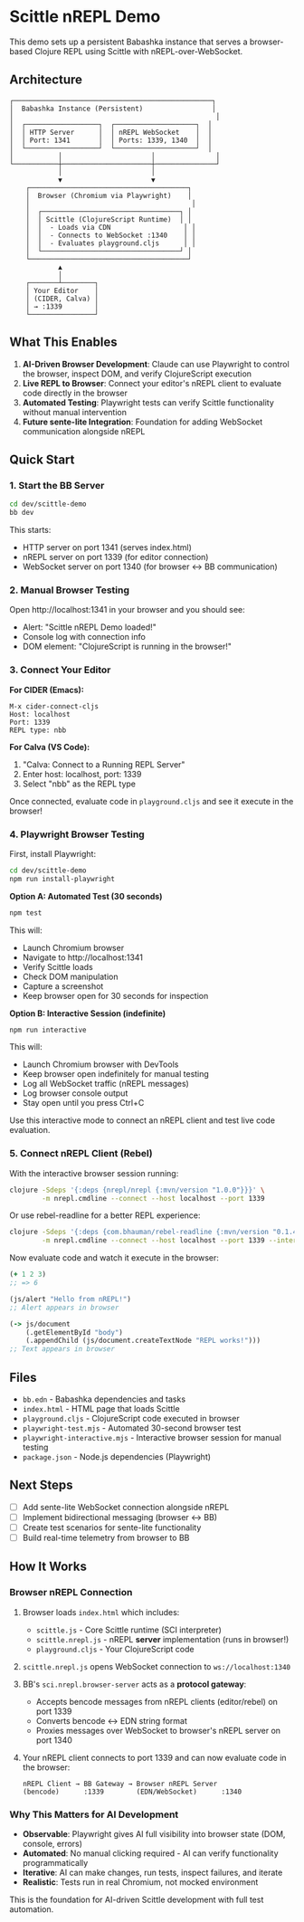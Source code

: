 # Scittle nREPL Demo

This demo sets up a persistent Babashka instance that serves a browser-based Clojure REPL using Scittle with nREPL-over-WebSocket.

## Architecture

```
┌─────────────────────────────────────────────────┐
│  Babashka Instance (Persistent)                 │
│                                                  │
│  ┌──────────────────┐  ┌────────────────────┐  │
│  │ HTTP Server      │  │ nREPL WebSocket    │  │
│  │ Port: 1341       │  │ Ports: 1339, 1340  │  │
│  └──────────────────┘  └────────────────────┘  │
│           │                      │               │
└───────────┼──────────────────────┼───────────────┘
            │                      │
            ▼                      ▼
    ┌───────────────────────────────────────┐
    │  Browser (Chromium via Playwright)    │
    │                                        │
    │  ┌──────────────────────────────────┐ │
    │  │ Scittle (ClojureScript Runtime)  │ │
    │  │  - Loads via CDN                  │ │
    │  │  - Connects to WebSocket :1340    │ │
    │  │  - Evaluates playground.cljs      │ │
    │  └──────────────────────────────────┘ │
    └───────────────────────────────────────┘
            ▲
            │
    ┌───────┴────────┐
    │ Your Editor    │
    │ (CIDER, Calva) │
    │ → :1339        │
    └────────────────┘
```

## What This Enables

1. **AI-Driven Browser Development**: Claude can use Playwright to control the browser, inspect DOM, and verify ClojureScript execution
2. **Live REPL to Browser**: Connect your editor's nREPL client to evaluate code directly in the browser
3. **Automated Testing**: Playwright tests can verify Scittle functionality without manual intervention
4. **Future sente-lite Integration**: Foundation for adding WebSocket communication alongside nREPL

## Quick Start

### 1. Start the BB Server

```bash
cd dev/scittle-demo
bb dev
```

This starts:
- HTTP server on port 1341 (serves index.html)
- nREPL server on port 1339 (for editor connection)
- WebSocket server on port 1340 (for browser ↔ BB communication)

### 2. Manual Browser Testing

Open http://localhost:1341 in your browser and you should see:
- Alert: "Scittle nREPL Demo loaded!"
- Console log with connection info
- DOM element: "ClojureScript is running in the browser!"

### 3. Connect Your Editor

**For CIDER (Emacs):**
```elisp
M-x cider-connect-cljs
Host: localhost
Port: 1339
REPL type: nbb
```

**For Calva (VS Code):**
1. "Calva: Connect to a Running REPL Server"
2. Enter host: localhost, port: 1339
3. Select "nbb" as the REPL type

Once connected, evaluate code in `playground.cljs` and see it execute in the browser!

### 4. Playwright Browser Testing

First, install Playwright:
```bash
cd dev/scittle-demo
npm run install-playwright
```

**Option A: Automated Test (30 seconds)**
```bash
npm test
```

This will:
- Launch Chromium browser
- Navigate to http://localhost:1341
- Verify Scittle loads
- Check DOM manipulation
- Capture a screenshot
- Keep browser open for 30 seconds for inspection

**Option B: Interactive Session (indefinite)**
```bash
npm run interactive
```

This will:
- Launch Chromium browser with DevTools
- Keep browser open indefinitely for manual testing
- Log all WebSocket traffic (nREPL messages)
- Log browser console output
- Stay open until you press Ctrl+C

Use this interactive mode to connect an nREPL client and test live code evaluation.

### 5. Connect nREPL Client (Rebel)

With the interactive browser session running:

```bash
clojure -Sdeps '{:deps {nrepl/nrepl {:mvn/version "1.0.0"}}}' \
        -m nrepl.cmdline --connect --host localhost --port 1339
```

Or use rebel-readline for a better REPL experience:
```bash
clojure -Sdeps '{:deps {com.bhauman/rebel-readline {:mvn/version "0.1.4"} nrepl/nrepl {:mvn/version "1.0.0"}}}' \
        -m nrepl.cmdline --connect --host localhost --port 1339 --interactive
```

Now evaluate code and watch it execute in the browser:
```clojure
(+ 1 2 3)
;; => 6

(js/alert "Hello from nREPL!")
;; Alert appears in browser

(-> js/document
    (.getElementById "body")
    (.appendChild (js/document.createTextNode "REPL works!")))
;; Text appears in browser
```

## Files

- `bb.edn` - Babashka dependencies and tasks
- `index.html` - HTML page that loads Scittle
- `playground.cljs` - ClojureScript code executed in browser
- `playwright-test.mjs` - Automated 30-second browser test
- `playwright-interactive.mjs` - Interactive browser session for manual testing
- `package.json` - Node.js dependencies (Playwright)

## Next Steps

- [ ] Add sente-lite WebSocket connection alongside nREPL
- [ ] Implement bidirectional messaging (browser ↔ BB)
- [ ] Create test scenarios for sente-lite functionality
- [ ] Build real-time telemetry from browser to BB

## How It Works

### Browser nREPL Connection

1. Browser loads `index.html` which includes:
   - `scittle.js` - Core Scittle runtime (SCI interpreter)
   - `scittle.nrepl.js` - nREPL **server** implementation (runs in browser!)
   - `playground.cljs` - Your ClojureScript code

2. `scittle.nrepl.js` opens WebSocket connection to `ws://localhost:1340`

3. BB's `sci.nrepl.browser-server` acts as a **protocol gateway**:
   - Accepts bencode messages from nREPL clients (editor/rebel) on port 1339
   - Converts bencode ↔ EDN string format
   - Proxies messages over WebSocket to browser's nREPL server on port 1340

4. Your nREPL client connects to port 1339 and can now evaluate code in the browser:
   ```
   nREPL Client → BB Gateway → Browser nREPL Server
   (bencode)      :1339        (EDN/WebSocket)      :1340
   ```

### Why This Matters for AI Development

- **Observable**: Playwright gives AI full visibility into browser state (DOM, console, errors)
- **Automated**: No manual clicking required - AI can verify functionality programmatically
- **Iterative**: AI can make changes, run tests, inspect failures, and iterate
- **Realistic**: Tests run in real Chromium, not mocked environment

This is the foundation for AI-driven Scittle development with full test automation.
